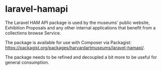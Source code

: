 # laravel-hamapi

The Laravel HAM API package is used by the museums' public website, Exhibition Proposals and any other internal applications that benefit from a collections browse Service.

The package is available for use with Composer via Packagist: https://packagist.org/packages/harvardartmuseums/laravel-hamapi/.

The package needs to be refined and decoupled a bit more to be useful for general consumption. 

